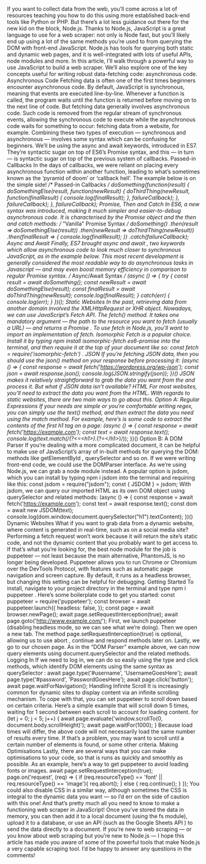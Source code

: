 

If you want to collect data from the web, you’ll come across a lot of resources teaching you how to do this using more established back-end tools like Python or PHP. But there’s a lot less guidance out there for the new kid on the block, Node.js.
Thanks to Node.js, JavaScript is a great language to use for a web scraper: not only is Node fast, but you’ll likely end up using a lot of the same methods you’re used to from querying the DOM with front-end JavaScript. Node.js has tools for querying both static and dynamic web pages, and it is well-integrated with lots of useful APIs, node modules and more.
In this article, I’ll walk through a powerful way to use JavaScript to build a web scraper. We’ll also explore one of the key concepts useful for writing robust data-fetching code: asynchronous code.
Asynchronous Code
Fetching data is often one of the first times beginners encounter asynchronous code. By default, JavaScript is synchronous, meaning that events are executed line-by-line. Whenever a function is called, the program waits until the function is returned before moving on to the next line of code.
But fetching data generally involves asynchronous code. Such code is removed from the regular stream of synchronous events, allowing the synchronous code to execute while the asynchronous code waits for something to occur: fetching data from a website, for example.
Combining these two types of execution — synchronous and asynchronous — involves some syntax which can be confusing for beginners. We’ll be using the async and await keywords, introduced in ES7. They’re syntactic sugar on top of ES6’s Promise syntax, and this — in turn — is syntactic sugar on top of the previous system of callbacks.
Passed-in Callbacks
In the days of callbacks, we were reliant on placing every asynchronous function within another function, leading to what’s sometimes known as the ‘pyramid of doom’ or ‘callback hell’. The example below is on the simple side!
/* Passed-in Callbacks */
doSomething(function(result) {
  doSomethingElse(result, function(newResult) {
    doThirdThing(newResult, function(finalResult) {
      console.log(finalResult);
    }, failureCallback);
  }, failureCallback);
}, failureCallback);
Promise, Then and Catch
In ES6, a new syntax was introduced, making it much simpler and easier-to-debug asynchronous code. It is characterised by the Promise object and the then and catch methods:
/* "Vanilla" Promise Syntax */
doSomething()
.then(result => doSomethingElse(result))
.then(newResult => doThirdThing(newResult))
.then(finalResult => {
  console.log(finalResult);
})
.catch(failureCallback);
Async and Await
Finally, ES7 brought async and await , two keywords which allow asynchronous code to look much closer to synchronous JavaScript, as in the example below. This most recent development is generally considered the most readable way to do asynchronous tasks in Javascript — and may even boost memory efficiency in comparison to regular Promise syntax.
/* Async/Await Syntax */
(async () => {
  try {
    const result = await doSomething();
    const newResult = await doSomethingElse(result);
    const finalResult = await doThirdThing(newResult);
    console.log(finalResult); 
  } catch(err) {
    console.log(err);
  }
})();
Static Websites
In the past, retrieving data from another domain involved the XMLHttpRequest or XHR object. Nowadays, we can use JavaScript’s Fetch API. The fetch() method. It takes one mandatory argument — the path to the resource you want to fetch (usually a URL) — and returns a Promise .
To use fetch in Node.js, you’ll want to import an implementation of fetch. Isomorphic Fetch is a popular choice. Install it by typing npm install isomorphic-fetch es6-promise into the terminal, and then require it at the top of your document like so: const fetch = require('isomorphic-fetch') .
JSON
If you’re fetching JSON data, then you should use the json() method on your response before processing it:
(async () => {
  const response = await fetch('https://wordpress.org/wp-json');
  const json = await response.json();
  console.log(JSON.stringify(json));
})()
JSON makes it relatively straightforward to grab the data you want from the and process it. But what if JSON data isn’t available?
HTML
For most websites, you’ll need to extract the data you want from the HTML. With regards to static websites, there are two main ways to go about this.
Option A: Regular Expressions
If your needs are simple or you’re comfortable writing regex, you can simply use the text() method, and then extract the data you need using the match method. For example, here’s is some code to extract the contents of the first h1 tag on a page:
(async () => {
  const response = await fetch('https://example.com');
  const text = await response.text();
  console.log(text.match(/(?<=\<h1>).*(?=\<\/h1>)/));
})()
Option B: A DOM Parser
If you’re dealing with a more complicated document, it can be helpful to make use of JavaScript’s array of in-built methods for querying the DOM: methods like getElementById , querySelector and so on.
If we were writing front-end code, we could use the DOMParser interface. As we’re using Node.js, we can grab a node module instead. A popular option is jsdom, which you can install by typing npm i jsdom into the terminal and requiring like this:
const jsdom = require("jsdom");
const { JSDOM } = jsdom;
With jsdom, we can query our imported HTML as its own DOM object using querySelector and related methods:
(async () => {
  const response = await fetch('https://example.com');
  const text = await response.text();
  const dom = await new JSDOM(text);
  console.log(dom.window.document.querySelector("h1").textContent);
})()
Dynamic Websites
What if you want to grab data from a dynamic website, where content is generated in real-time, such as on a social media site? Performing a fetch request won’t work because it will return the site’s static code, and not the dynamic content that you probably want to get access to.
If that’s what you’re looking for, the best node module for the job is puppeteer — not least because the main alternative, PhantomJS, is no longer being developed.
Puppeteer allows you to run Chrome or Chromium over the DevTools Protocol, with features such as automatic page navigation and screen capture. By default, it runs as a headless browser, but changing this setting can be helpful for debugging.
Getting Started
To install, navigate to your project directory in the terminal and type npm i puppeteer . Here’s some boilerplate code to get you started:
const puppeteer = require('puppeteer');
const browser = await puppeteer.launch({
  headless: false,
});
const page = await browser.newPage();
await page.setRequestInterception(true);
await page.goto('http://www.example.com/');
First, we launch puppeteer (disabling headless mode, so we can see what we’re doing). Then we open a new tab. The method page.setRequestInterception(true) is optional, allowing us to use abort , continue and respond methods later on. Lastly, we go to our chosen page.
As in the “DOM Parser” example above, we can now query elements using document.querySelector and the related methods.
Logging In
If we need to log in, we can do so easily using the type and click methods, which identify DOM elements using the same syntax as querySelector :
await page.type('#username', 'UsernameGoesHere');
await page.type('#password', 'PasswordGoesHere');
await page.click('button');
await page.waitForNavigation();
Handling Infinite Scroll
It is increasingly common for dynamic sites to display content via an infinite scrolling mechanism. To cope with that, you can set puppeteer to scroll down based on certain criteria.
Here’s a simple example that will scroll down 5 times, waiting for 1 second between each scroll to account for loading content.
for (let j = 0; j < 5; j++) {
  await page.evaluate('window.scrollTo(0, document.body.scrollHeight)');
  await page.waitFor(1000);
}
Because load times will differ, the above code will not necessarily load the same number of results every time. If that’s a problem, you may want to scroll until a certain number of elements is found, or some other criteria.
Making Optimisations
Lastly, there are several ways that you can make optimisations to your code, so that is runs as quickly and smoothly as possible. As an example, here’s a way to get puppeteer to avoid loading fonts or images.
await page.setRequestInterception(true);
page.on('request', (req) => {
 if (req.resourceType() == 'font' || req.resourceType() == 'image'){
   req.abort();
 }
 else {
   req.continue();
 }
});
You could also disable CSS in a similar way, although sometimes the CSS is integral to the dynamic data you want — so I’d err on the side of caution with this one!
And that’s pretty much all you need to know to make a functioning web scraper in JavaScript! Once you’ve stored the data in memory, you can then add it to a local document (using the fs module), upload it to a database, or use an API (such as the Google Sheets API ) to send the data directly to a document.
If you’re new to web scraping — or you know about web scraping but you’re new to Node.js — I hope this article has made you aware of some of the powerful tools that make Node.js a very capable scraping tool. I’d be happy to answer any questions in the comments!